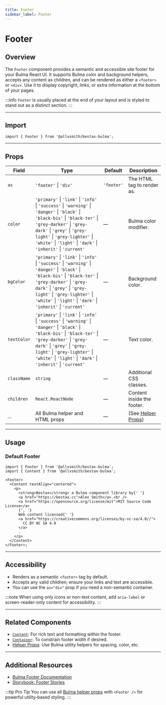 ```yaml
---
title: Footer
sidebar_label: Footer
---
```


# Footer

## Overview

The `Footer` component provides a semantic and accessible site footer for your Bulma React UI. It supports Bulma color and background helpers, accepts any content as children, and can be rendered as either a `<footer>` or `<div>`. Use it to display copyright, links, or extra information at the bottom of your pages.

:::info
`Footer` is usually placed at the end of your layout and is styled to stand out as a distinct section.
:::

---

## Import

```tsx
import { Footer } from '@allxsmith/bestax-bulma';
```

---

## Props

| Field       | Type                                                                                                                                                                                                                                                                                     | Default    | Description                                      |
| ----------- | ---------------------------------------------------------------------------------------------------------------------------------------------------------------------------------------------------------------------------------------------------------------------------------------- | ---------- | ------------------------------------------------ |
| `as`        | `'footer'` \| `'div'`                                                                                                                                                                                                                                                                    | `'footer'` | The HTML tag to render as.                       |
| `color`     | `'primary'` \| `'link'` \| `'info'` \| `'success'` \| `'warning'` \| `'danger'` \| `'black'` \| `'black-bis'` \| `'black-ter'` \| `'grey-darker'` \| `'grey-dark'` \| `'grey'` \| `'grey-light'` \| `'grey-lighter'` \| `'white'` \| `'light'` \| `'dark'` \| `'inherit'` \| `'current'` | —          | Bulma color modifier.                            |
| `bgColor`   | `'primary'` \| `'link'` \| `'info'` \| `'success'` \| `'warning'` \| `'danger'` \| `'black'` \| `'black-bis'` \| `'black-ter'` \| `'grey-darker'` \| `'grey-dark'` \| `'grey'` \| `'grey-light'` \| `'grey-lighter'` \| `'white'` \| `'light'` \| `'dark'` \| `'inherit'` \| `'current'` | —          | Background color.                                |
| `textColor` | `'primary'` \| `'link'` \| `'info'` \| `'success'` \| `'warning'` \| `'danger'` \| `'black'` \| `'black-bis'` \| `'black-ter'` \| `'grey-darker'` \| `'grey-dark'` \| `'grey'` \| `'grey-light'` \| `'grey-lighter'` \| `'white'` \| `'light'` \| `'dark'` \| `'inherit'` \| `'current'` | —          | Text color.                                      |
| `className` | `string`                                                                                                                                                                                                                                                                                 | —          | Additional CSS classes.                          |
| `children`  | `React.ReactNode`                                                                                                                                                                                                                                                                        | —          | Content inside the footer.                       |
| ...         | All Bulma helper and HTML props                                                                                                                                                                                                                                                          | —          | (See [Helper Props](../helpers/usebulmaclasses)) |

---

## Usage

### Default Footer

```tsx
import { Footer } from '@allxsmith/bestax-bulma';
import { Content } from '@allxsmith/bestax-bulma';

<Footer>
  <Content textAlign="centered">
    <p>
      <strong>Bestax</strong> a Bulma component library by{' '}
      <a href="https://bestax.cc">Alex Smith</a>.<br />
      <a href="https://opensource.org/license/mit">MIT Source Code License</a>
      {', '}
      Web content licensed{' '}
      <a href="https://creativecommons.org/licenses/by-nc-sa/4.0//">
        CC BY NC SA 4.0
      </a>
      .
    </p>
  </Content>
</Footer>;
```

---

## Accessibility

- Renders as a semantic `<footer>` tag by default.
- Accepts any valid children; ensure your links and text are accessible.
- You can use the `as="div"` prop if you need a non-semantic container.

:::note
When using only icons or non-text content, add `aria-label` or screen-reader-only content for accessibility.
:::

---

## Related Components

- [`Content`](../elements/content.md): For rich text and formatting within the footer.
- [`Container`](./container.md): To constrain footer width if desired.
- [Helper Props](../helpers/usebulmaclasses.md): Use Bulma utility helpers for spacing, color, etc.

---

## Additional Resources

- [Bulma Footer Documentation](https://bulma.io/documentation/layout/footer/)
- [Storybook: Footer Stories](https://bestax.cc/storybook/?path=/story/layout-footer--default)

:::tip Pro Tip
You can use all [Bulma helper props](../helpers/usebulmaclasses.md) with `<Footer />` for powerful utility-based styling.
:::
